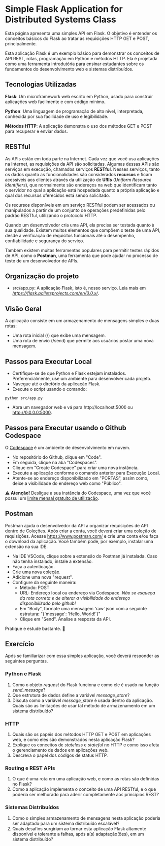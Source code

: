 # Simple Flask Application for Distributed Systems Class

Esta página apresenta uma simples API em Flask. O objetivo é entender os conceitos básicos do Flask ao tratar as requisições HTTP GET e POST, principalmente.

Esta aplicação Flask é um exemplo básico para demonstrar os conceitos de API REST, rotas, programação em Python e métodos HTTP. Ela é projetada como uma ferramenta introdutória para ensinar estudantes sobre os fundamentos do desenvolvimento web e sistemas distribuídos.

## Tecnologias Utilizadas

**Flask**: Um microframework web escrito em Python, usado para construir aplicações web facilmente e com código mínimo.

**Python**: Uma linguagem de programação de alto nível, interpretada, conhecida por sua facilidade de uso e legibilidade.

**Métodos HTTP**: A aplicação demonstra o uso dos métodos GET e POST para recuperar e enviar dados.

## RESTful

As APIs estão em toda parte na Internet. Cada vez que você usa aplicações na Internet, as requisições da API são solicitadas. Algumas dessas APIs são serviços em execução, chamados serviços **RESTful**. Nesses serviços, tanto os dados quanto as funcionalidades são considerados **recursos** e ficam acessíveis aos clientes através da utilização de **URIs** (*Uniform Resource Identifiers*), que normalmente são endereços na web que identificam tanto o servidor no qual a aplicação está hospedada quanto a própria aplicação e qual dos recursos oferecidos está sendo solicitado.

Os recursos disponíveis em um serviço RESTful podem ser acessados ou manipulados a partir de um conjunto de operações predefinidas pelo padrão RESTful, utilizando o protocolo HTTP.

Quando um desenvolvedor cria uma API, ela precisa ser testada quanto à sua qualidade. Existem muitos elementos que compõem o teste de uma API, desde a verificação de requisitos funcionais até o desempenho, confiabilidade e segurança do serviço.

Também existem muitas ferramentas populares para permitir testes rápidos de API, como o **Postman**, uma ferramenta que pode ajudar no processo de teste de um desenvolvedor de APIs.

## Organização do projeto

* src/app.py: A aplicação Flask, isto é, nosso serviço. Leia mais em *https://flask.palletsprojects.com/en/3.0.x/*.

## Visão Geral

A aplicação consiste em um armazenamento de mensagens simples e duas rotas:

- Uma rota inicial (/) que exibe uma mensagem.
- Uma rota de envio (/send) que permite aos usuários postar uma nova mensagem.

## Passos para Executar Local

- Certifique-se de que Python e Flask estejam instalados. Preferencialmente, use um ambiente para desenvolver cada projeto.
- Navegue até o diretório da aplicação Flask.
- Execute o script usando o comando:
```
python src/app.py
```
- Abra um navegador web e vá para http://localhost:5000 ou http://0.0.0.0:5000.

## Passos para Executar usando o Github Codespace

O [Codespace](https://github.com/codespaces) é um ambiente de desenvolvimento em nuvem.

- No repositório do Github, clique em "Code".
- Em seguida, clique na aba "Codespaces".
- Clique em "Create Codespace" para criar uma nova instância.
- Execute a aplicação conforme o comando anterior para Execução Local.
- Atente-se ao endereço disponibilizado em "PORTAS", assim como, deixe a visibilidade do endereço web como "Público".

:warning: **Atenção!** Desligue a sua instância do Codespace, uma vez que você possui um [limite mensal gratuito de utilização](https://docs.github.com/en/codespaces/overview#billing-for-codespaces).

## Postman

Postman ajuda o desenvolvedor da API a organizar requisições de API dentro de Coleções. Após criar a conta, você deverá criar uma coleção de requisições. Acesse https://www.postman.com/ e crie uma conta e/ou faça o download da aplicação. Você também pode, por exemplo, instalar uma extensão na sua IDE.

- Na IDE VSCode, clique sobre a extensão do Postman já instalada. Caso não tenha instalado, instale a extensão.
- Faça a autenticação.
- Crie uma nova coleção.
- Adicione uma nova "request".
- Configure da seguinte maneira:
   - Método: POST
   - URL: Endereço local ou endereço via Codespace. *Não se esqueça da rota correta e de alterar a visibilidade do endereço disponibilizado pelo github!*
   - Em "Body", formate uma mensagem 'raw' json com a seguinte estrutura: "{'message': 'Hello, World!'}"
   - Clique em "Send". Analise a resposta da API.

Pratique e estude bastante. :rocket:

## Exercício

Após se familiarizar com essa simples aplicação, você deverá responder as seguintes perguntas.

### Python e Flask

1. Como o objeto *request* do Flask funciona e como ele é usado na função *send_message*?
2. Que estrutura de dados define a variável *message_store*?
3. Discuta como a variável *message_store* é usada dentro da aplicação. Quais são as limitações de usar tal método de armazenamento em um sistema distribuído?

### HTTP
1. Quais são os papéis dos métodos HTTP GET e POST em aplicações web, e como eles são demonstrados nesta aplicação Flask?
2. Explique os conceitos de *stateless* e *stateful* no HTTP e como isso afeta o gerenciamento de dados em aplicações web.
3. Descreva o papel dos códigos de status HTTP.

### Routing e REST APIs
1. O que é uma rota em uma aplicação web, e como as rotas são definidas no Flask?
2. Como a aplicação implementa o conceito de uma API RESTful, e o que poderia ser melhorado para aderir completamente aos princípios REST?

### Sistemas Distribuídos
1. Como o simples armazenamento de mensagens nesta aplicação poderia ser adaptado para um sistema distribuído escalável?
2. Quais desafios surgiriam ao tornar esta aplicação Flask altamente disponível e tolerante a falhas, após a(s) adaptação(ões), em um sistema distribuído?

